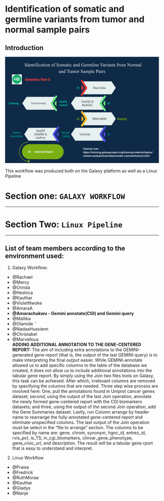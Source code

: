 # Identification of somatic and germline variants from tumor and normal sample pairs

## Introduction




![Graphical Abstract](Graphic_Abstract-Genomics-Two-A.png)

This workflow was produced both on the Galaxy platform as well as a Linux Pipeline

# Section one:  `GALAXY WORKFLOW`

<Lets add the galaxy sections here>

 ---
 
# Section Two: `Linux Pipeline`

<Lets add the Linux Section here>


--- 
##  List of team members according to the environment used:

1. Galaxy Workflow:
- @Rachael 
- @Mercy
- @Orinda
- @Heshica
- @Kauthar
- @VioletNwoke
- @AmaraA
- **@Amarachukwu - Gemini annotate(CGI) and Gemini query**
- @Mallika
- @Olamide ``
- @NadaaHussienn
- @Christabel
- @Marvellous  
 **ADDING ADDITIONAL ANNOTATION TO THE GENE-CENTERED REPORT:** 
The aim of including extra annotations to the GEMINI-generated gene report (that is, the output of the last GEMINI query) is to make interpreting the final output easier. While GEMINI-annotate allowed us to add specific columns to the table of the database we created, it does not allow us to include additional annotations into the tabular gene report. By simply using the Join two files tools on Galaxy, this task can be achieved. After which, irrelevant columns are removed by specifying the columns that are needed. Three step wise process are involved here: One, pull the annotations found in Uniprot cancer genes dataset; second, using the output of the last Join operation, annotate the newly formed gene-centered report with the CGI biomarkers datasets; and three, using the output of the second Join operation, add the Gene Summaries dataset. Lastly, run Column arrange by header name to rearrange the fully-annotated gene-centered report and eliminate unspecified columns. The last output of the Join operation must be select in the “file to arrange” section. The columns to be specified by name are: gene, chrom, synonym, hgnc_id, entrez_id, rvis_pct, is_TS, in_cgi_biomarkers, clinvar_gene_phenotype, gene_civic_url, and description. The result will be a tabular gene rport that is easy to understand and interpret.

2. Linux Workflow
- @Praise 
- @Fredrick
- @RuthMoraa
- @Kauthar
- @Gladys
- @Nanje


